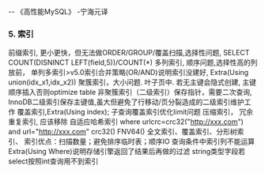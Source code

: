 -- 《高性能MySQL》 -宁海元译

### 5. 索引
前缀索引, 更小更快，但无法做ORDER/GROUP/覆盖扫描,选择性问题, SELECT COUNT(DISNINCT LEFT(field,5))/COUNT(\*)
多列索引, 顺序问题,选择性高的列放前， 单列多索引>v5.0索引合并策略(OR/AND)说明索引没建好, Extra(Using union(idx_x1,idx_x2))
聚簇索引，大小问题. 叶子页中. 若无主键会隐式创建, 主键顺序插入否则optimize table
非聚簇索引（二级索引）保存指针，需要二次查询, InnoDB二级索引保存主键值,虽大但避免了行移动/页分裂造成的二级索引维护工作
覆盖索引,Extra(Using index); 子查询覆盖索引优化limit问题
压缩索引，
冗余重复索引, 应该移除
自适应哈希索引
where urlcrc=crc32("http://xxx.com") and url="http://xxx.com"
crc32() FNV64()
全文索引、覆盖索引、分形树索引、
索引优点：扫描数量；避免排序临时表；顺序IO
查询条件中索引列不能运算
Extra(Using Where)说明存储引擎返回了结果后再做的过滤
string类型字段若select按照int查询用不到索引
